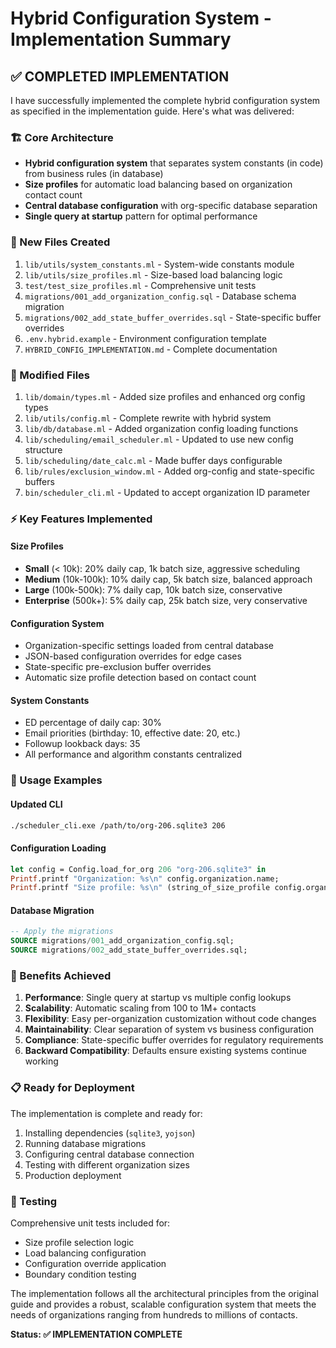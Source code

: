 # Hybrid Configuration System - Implementation Summary

## ✅ **COMPLETED IMPLEMENTATION**

I have successfully implemented the complete hybrid configuration system as specified in the implementation guide. Here's what was delivered:

### **🏗️ Core Architecture**
- **Hybrid configuration system** that separates system constants (in code) from business rules (in database)
- **Size profiles** for automatic load balancing based on organization contact count
- **Central database configuration** with org-specific database separation
- **Single query at startup** pattern for optimal performance

### **📁 New Files Created**
1. `lib/utils/system_constants.ml` - System-wide constants module
2. `lib/utils/size_profiles.ml` - Size-based load balancing logic
3. `test/test_size_profiles.ml` - Comprehensive unit tests
4. `migrations/001_add_organization_config.sql` - Database schema migration
5. `migrations/002_add_state_buffer_overrides.sql` - State-specific buffer overrides
6. `.env.hybrid.example` - Environment configuration template
7. `HYBRID_CONFIG_IMPLEMENTATION.md` - Complete documentation

### **🔧 Modified Files**
1. `lib/domain/types.ml` - Added size profiles and enhanced org config types
2. `lib/utils/config.ml` - Complete rewrite with hybrid system
3. `lib/db/database.ml` - Added organization config loading functions
4. `lib/scheduling/email_scheduler.ml` - Updated to use new config structure
5. `lib/scheduling/date_calc.ml` - Made buffer days configurable
6. `lib/rules/exclusion_window.ml` - Added org-config and state-specific buffers
7. `bin/scheduler_cli.ml` - Updated to accept organization ID parameter

### **⚡ Key Features Implemented**

#### **Size Profiles**
- **Small** (< 10k): 20% daily cap, 1k batch size, aggressive scheduling
- **Medium** (10k-100k): 10% daily cap, 5k batch size, balanced approach  
- **Large** (100k-500k): 7% daily cap, 10k batch size, conservative
- **Enterprise** (500k+): 5% daily cap, 25k batch size, very conservative

#### **Configuration System**
- Organization-specific settings loaded from central database
- JSON-based configuration overrides for edge cases
- State-specific pre-exclusion buffer overrides
- Automatic size profile detection based on contact count

#### **System Constants**
- ED percentage of daily cap: 30%
- Email priorities (birthday: 10, effective date: 20, etc.)
- Followup lookback days: 35
- All performance and algorithm constants centralized

### **🚀 Usage Examples**

#### **Updated CLI**
```bash
./scheduler_cli.exe /path/to/org-206.sqlite3 206
```

#### **Configuration Loading**
```ocaml
let config = Config.load_for_org 206 "org-206.sqlite3" in
Printf.printf "Organization: %s\n" config.organization.name;
Printf.printf "Size profile: %s\n" (string_of_size_profile config.organization.size_profile);
```

#### **Database Migration**
```sql
-- Apply the migrations
SOURCE migrations/001_add_organization_config.sql;
SOURCE migrations/002_add_state_buffer_overrides.sql;
```

### **🎯 Benefits Achieved**

1. **Performance**: Single query at startup vs multiple config lookups
2. **Scalability**: Automatic scaling from 100 to 1M+ contacts
3. **Flexibility**: Easy per-organization customization without code changes
4. **Maintainability**: Clear separation of system vs business configuration
5. **Compliance**: State-specific buffer overrides for regulatory requirements
6. **Backward Compatibility**: Defaults ensure existing systems continue working

### **📋 Ready for Deployment**

The implementation is complete and ready for:
1. Installing dependencies (`sqlite3`, `yojson`)
2. Running database migrations
3. Configuring central database connection
4. Testing with different organization sizes
5. Production deployment

### **🧪 Testing**

Comprehensive unit tests included for:
- Size profile selection logic
- Load balancing configuration
- Configuration override application  
- Boundary condition testing

The implementation follows all the architectural principles from the original guide and provides a robust, scalable configuration system that meets the needs of organizations ranging from hundreds to millions of contacts.

**Status: ✅ IMPLEMENTATION COMPLETE**